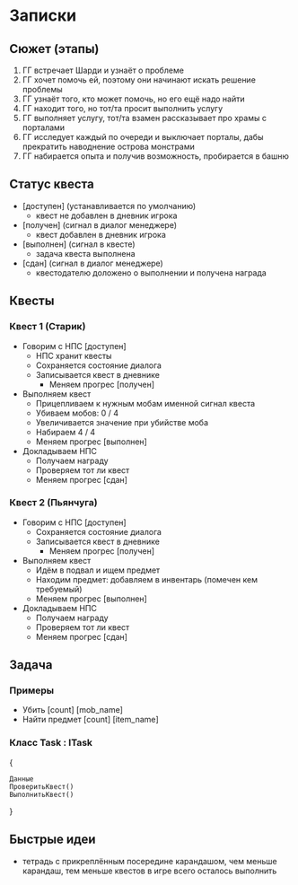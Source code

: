 # Записки

## Сюжет (этапы)

1. ГГ встречает Шарди и узнаёт о проблеме
1. ГГ хочет помочь ей, поэтому они начинают искать решение проблемы
1. ГГ узнаёт того, кто может помочь, но его ещё надо найти
1. ГГ находит того, но тот/та просит выполнить услугу
1. ГГ выполняет услугу, тот/та взамен рассказывает про храмы с порталами
1. ГГ исследует каждый по очереди и выключает порталы, дабы прекратить наводнение острова монстрами
1. ГГ набирается опыта и получив возможность, пробирается в башню

## Статус квеста

* [доступен] (устанавливается по умолчанию)
  * квест не добавлен в дневник игрока
* [получен] (сигнал в диалог менеджере)
  * квест добавлен в дневник игрока
* [выполнен] (сигнал в квесте)
  * задача квеста выполнена
* [сдан] (сигнал в диалог менеджере)
  * квестодателю доложено о выполнении и получена награда

## Квесты

### Квест 1 (Старик)

* Говорим с НПС [доступен]
  * НПС хранит квесты
  <!-- * Квест посылается к  -->
  * Сохраняется состояние диалога
  * Записывается квест в дневнике
    * Меняем прогрес [получен]
* Выполняем квест
  * Прицепливаем к нужным мобам именной сигнал квеста
  * Убиваем мобов: 0 / 4
  * Увеличивается значение при убийстве моба
  * Набираем 4 / 4
  * Меняем прогрес [выполнен]
* Докладываем НПС
  * Получаем награду
  * Проверяем тот ли квест
  * Меняем прогрес [сдан]

### Квест 2 (Пьянчуга)

* Говорим с НПС [доступен]
  * Сохраняется состояние диалога
  * Записывается квест в дневнике
    * Меняем прогрес [получен]
* Выполняем квест
  * Идём в подвал и ищем предмет
  * Находим предмет: добавляем в инвентарь (помечен кем требуемый)
  * Меняем прогрес [выполнен]
* Докладываем НПС
  * Получаем награду
  * Проверяем тот ли квест
  * Меняем прогрес [сдан]

## Задача

### Примеры

* Убить [count] [mob_name]
* Найти предмет [count] [item_name]

### Класс Task : ITask

{

    Данные
    ПроверитьКвест()
    ВыполнитьКвест()
}

## Быстрые идеи

* тетрадь с прикреплённым посередине карандашом, чем меньше карандаш, тем меньше квестов в игре всего осталось выполнить
